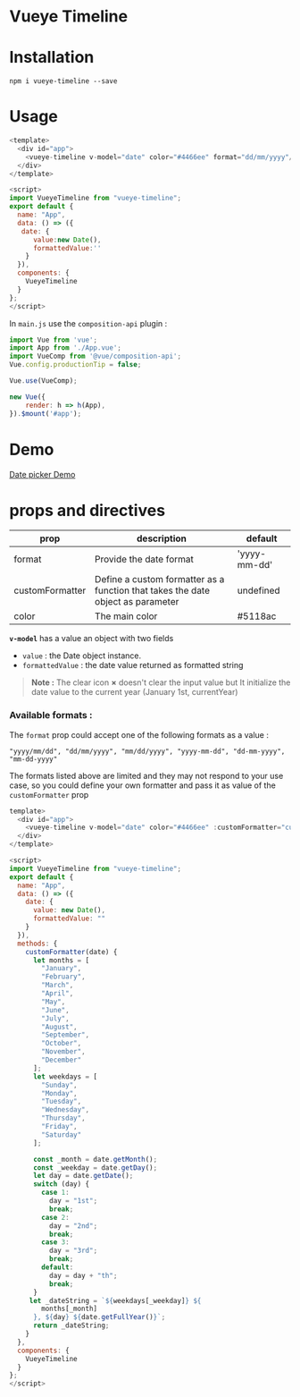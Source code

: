 # Vueye Timeline


# Installation

    npm i vueye-timeline --save

# Usage

```js
<template>
  <div id="app">
    <vueye-timeline v-model="date" color="#4466ee" format="dd/mm/yyyy"/>
  </div>
</template>

<script>
import VueyeTimeline from "vueye-timeline";
export default {
  name: "App",
  data: () => ({
   date: {
      value:new Date(),
      formattedValue:''
    }
  }),
  components: {
    VueyeTimeline
  }
};
</script>
```

In `main.js` use the `composition-api` plugin :

```js
import Vue from 'vue';
import App from './App.vue';
import VueComp from '@vue/composition-api';
Vue.config.productionTip = false;

Vue.use(VueComp);

new Vue({
	render: h => h(App),
}).$mount('#app');
```

# Demo

[Date picker Demo](https://boussadjra.github.io/vueye-timeline/)

# props and directives

| prop            | description                                                                     | default      |
| --------------- | ------------------------------------------------------------------------------- | ------------ |
| format          | Provide the date format                                                         | 'yyyy-mm-dd' |
| customFormatter | Define a custom formatter as a function that takes the date object as parameter | undefined    |
| color           | The main color                                                                  | #5118ac      |

**`v-model`** has a value an object with two fields

-   `value` : the Date object instance.
-   `formattedValue` : the date value returned as formatted string

> **Note :**
The clear icon **×** doesn't clear the input value but It initialize the date value to the current year (January 1st, currentYear) 
### Available formats :

The `format` prop could accept one of the following formats as a value :

    "yyyy/mm/dd", "dd/mm/yyyy", "mm/dd/yyyy", "yyyy-mm-dd", "dd-mm-yyyy", "mm-dd-yyyy"

The formats listed above are limited and they may not respond to your use case,
so you could define your own formatter and pass it as value of the `customFormatter` prop

```js
template>
  <div id="app">
    <vueye-timeline v-model="date" color="#4466ee" :customFormatter="customFormatter"/>
  </div>
</template>

<script>
import VueyeTimeline from "vueye-timeline";
export default {
  name: "App",
  data: () => ({
    date: {
      value: new Date(),
      formattedValue: ""
    }
  }),
  methods: {
    customFormatter(date) {
      let months = [
        "January",
        "February",
        "March",
        "April",
        "May",
        "June",
        "July",
        "August",
        "September",
        "October",
        "November",
        "December"
      ];
      let weekdays = [
        "Sunday",
        "Monday",
        "Tuesday",
        "Wednesday",
        "Thursday",
        "Friday",
        "Saturday"
      ];

      const _month = date.getMonth();
      const _weekday = date.getDay();
      let day = date.getDate();
      switch (day) {
        case 1:
          day = "1st";
          break;
        case 2:
          day = "2nd";
          break;
        case 3:
          day = "3rd";
          break;
        default:
          day = day + "th";
          break;
      }
     let _dateString = `${weekdays[_weekday]} ${
        months[_month]
      }, ${day} ${date.getFullYear()}`;
      return _dateString;
    }
  },
  components: {
    VueyeTimeline
  }
};
</script>


```
